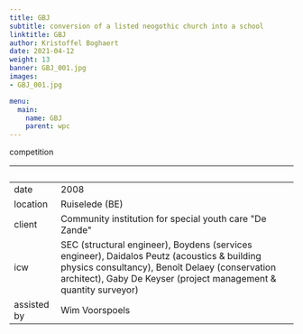 ```yaml
---
title: GBJ
subtitle: conversion of a listed neogothic church into a school
linktitle: GBJ
author: Kristoffel Boghaert
date: 2021-04-12
weight: 13
banner: GBJ_001.jpg
images:
- GBJ_001.jpg

menu:
  main:
    name: GBJ
    parent: wpc
---
```

competition

&nbsp;|&nbsp;
------|------
date		|		2008
location		|		Ruiselede (BE)
client		|		Community institution for special youth care "De Zande"
icw		|		SEC (structural engineer), Boydens (services engineer), Daidalos Peutz (acoustics & building physics consultancy), Benoît Delaey (conservation architect), Gaby De Keyser (project management & quantity surveyor)
assisted by		|		Wim Voorspoels
